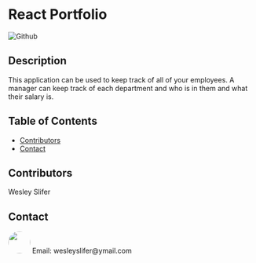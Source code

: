 # React Portfolio

![Github](https://img.shields.io/github/last-commit/wslifer/employee_tracker)

## Description

This application can be used to keep track of all of your employees. A manager can keep track of each department and who is in them and what their salary is.

## Table of Contents

- [Contributors](##Contributors)
- [Contact](##Contact)

## Contributors

Wesley Slifer

## Contact

<img src="https://avatars.githubusercontent.com/wslifer" style="width: 45px; height: 45px; border-radius:100%;">
Email: wesleyslifer@ymail.com
